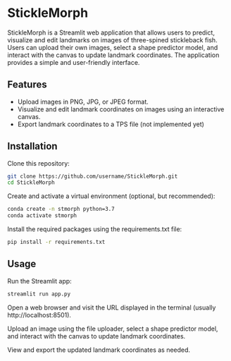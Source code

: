 # StickleMorph

StickleMorph is a Streamlit web application that allows users to predict, visualize and edit landmarks on images of three-spined stickleback fish. Users can upload their own images, select a shape predictor model, and interact with the canvas to update landmark coordinates. The application provides a simple and user-friendly interface.

## Features
- Upload images in PNG, JPG, or JPEG format.
- Visualize and edit landmark coordinates on images using an interactive canvas.
- Export landmark coordinates to a TPS file (not implemented yet)

## Installation

Clone this repository:

```bash
git clone https://github.com/username/StickleMorph.git
cd StickleMorph
```
Create and activate a virtual environment (optional, but recommended):
```bash
conda create -n stmorph python=3.7
conda activate stmorph
```
Install the required packages using the requirements.txt file:
```bash
pip install -r requirements.txt
```
## Usage

Run the Streamlit app:

```bash
streamlit run app.py
```

Open a web browser and visit the URL displayed in the terminal (usually http://localhost:8501).

Upload an image using the file uploader, select a shape predictor model, and interact with the canvas to update landmark coordinates.

View and export the updated landmark coordinates as needed.
